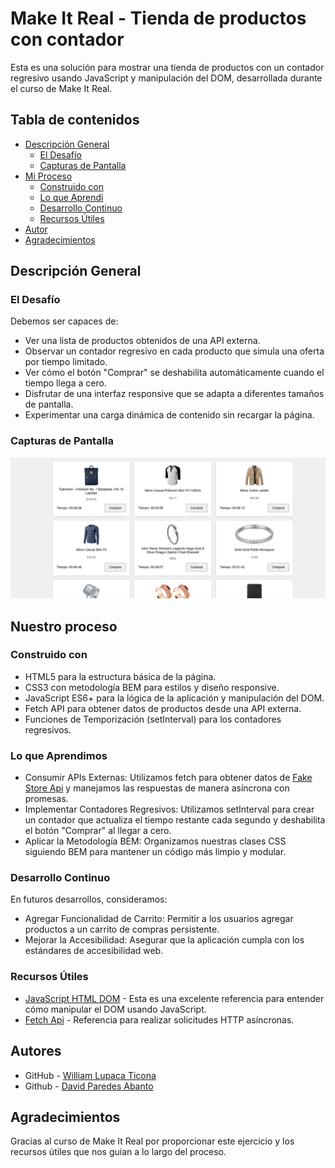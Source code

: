 # Make It Real - Tienda de productos con contador

Esta es una solución para mostrar una tienda de productos con un contador regresivo usando JavaScript y manipulación del DOM, desarrollada durante el curso de Make It Real.

## Tabla de contenidos

- [Descripción General](#descripción-general)
  - [El Desafío](#el-desafío)
  - [Capturas de Pantalla](#capturas-de-pantalla)
- [Mi Proceso](#mi-proceso)
  - [Construido con](#construido-con)
  - [Lo que Aprendí](#lo-que-aprendí)
  - [Desarrollo Continuo](#desarrollo-continuo)
  - [Recursos Útiles](#recursos-útiles)
- [Autor](#autor)
- [Agradecimientos](#agradecimientos)

## Descripción General

### El Desafío

Debemos ser capaces de:

- Ver una lista de productos obtenidos de una API externa.
- Observar un contador regresivo en cada producto que simula una oferta por tiempo limitado.
- Ver cómo el botón "Comprar" se deshabilita automáticamente cuando el tiempo llega a cero.
- Disfrutar de una interfaz responsive que se adapta a diferentes tamaños de pantalla.
- Experimentar una carga dinámica de contenido sin recargar la página.

### Capturas de Pantalla

![Captura de Pantalla](./img/desktop-preview.png)

## Nuestro proceso

### Construido con

- HTML5 para la estructura básica de la página.
- CSS3 con metodología BEM para estilos y diseño responsive.
- JavaScript ES6+ para la lógica de la aplicación y manipulación del DOM.
- Fetch API para obtener datos de productos desde una API externa.
- Funciones de Temporización (setInterval) para los contadores regresivos.

### Lo que Aprendimos

- Consumir APIs Externas: Utilizamos fetch para obtener datos de [Fake Store Api](https://fakestoreapi.com/products`) y manejamos las respuestas de manera asíncrona con promesas.
- Implementar Contadores Regresivos: Utilizamos setInterval para crear un contador que actualiza el tiempo restante cada segundo y deshabilita el botón "Comprar" al llegar a cero.
- Aplicar la Metodología BEM: Organizamos nuestras clases CSS siguiendo BEM para mantener un código más limpio y modular.
### Desarrollo Continuo

En futuros desarrollos, consideramos:

- Agregar Funcionalidad de Carrito: Permitir a los usuarios agregar productos a un carrito de compras persistente.
- Mejorar la Accesibilidad: Asegurar que la aplicación cumpla con los estándares de accesibilidad web.

### Recursos Útiles

- [JavaScript HTML DOM](https://www.w3schools.com/JS/js_htmldom.asp) - Esta es una excelente referencia para entender cómo manipular el DOM usando JavaScript.
- [Fetch Api](https://developer.mozilla.org/es/docs/Web/API/Fetch_API) - Referencia para realizar solicitudes HTTP asíncronas.

## Autores

- GitHub - [William Lupaca Ticona](https://github.com/PunoBootcamper)
- Github - [David Paredes Abanto](https://github.com/davichano)

## Agradecimientos

Gracias al curso de Make It Real por proporcionar este ejercicio y los recursos útiles que nos guian a lo largo del proceso.